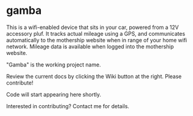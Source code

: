 gamba
=====

This is a wifi-enabled device that sits in your car, powered from a 12V accessory pluf. It tracks actual mileage using a GPS, and communicates automatically to the mothership website when in range of your home wifi network. Mileage data is available when logged into the mothership website.

"Gamba" is the working project  name.

Review the current docs by clicking the Wiki button at the right. Please contribute!

Code will start appearing here shortly.

Interested in contributing? Contact me for details.
